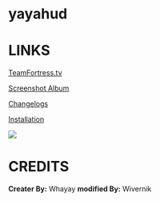 # yayahud


<a>LINKS</a>
====

[TeamFortress.tv](https://www.teamfortress.tv/33738/ive-updated-some-huds)

[Screenshot Album](https://imgur.com/a/LCENr)

[Changelogs](https://github.com/Hypnootize/yayahud/commits/master)

[Installation](https://imgur.com/a/w3Ah6)

![](https://i.imgur.com/L5q0ZTE.jpg)

<a>CREDITS</a>
====
**Creater By:** Whayay
**modified By:** Wivernik


